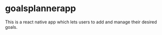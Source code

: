 # goalsplannerapp
This is a react native app which lets users to add and manage their desired goals.
